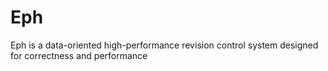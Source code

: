 # Eph
Eph is a data-oriented high-performance revision control system designed for correctness and performance
